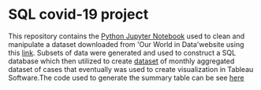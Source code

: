 # SQL covid-19 project
This repository contains the [Python Jupyter Notebook](https://github.com/GhareebM-Analyst/SQL-covid-19-data/blob/main/covid_19_dataset%20cleaning.ipynb) used to clean and manipulate a dataset downloaded from 'Our World in Data'website using this [link](https://github.com/owid/covid-19-data/blob/master/public/data/owid-covid-data.csv). Subsets of data were generated and used to construct a SQL database which then utilized to create [dataset](https://github.com/GhareebM-Analyst/SQL-covid-19-data/blob/main/data_world.csv) of monthly aggregated dataset of cases that eventually was used to create visualization in Tableau Software.The code used to generate the summary table can be see [here](https://github.com/GhareebM-Analyst/SQL-covid-19-data/blob/main/Data_Summary.sql)
